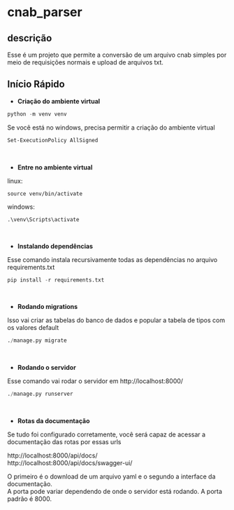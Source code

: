 # cnab_parser

## descrição

Esse é um projeto que permite a conversão de um arquivo cnab simples por meio de requisições normais e upload de arquivos txt.

## Início Rápido

- **Criação do ambiente virtual**

```python
python -m venv venv
```

Se você está no windows, precisa permitir a criação do ambiente virtual
```bash
Set-ExecutionPolicy AllSigned
```
<br>

- **Entre no ambiente virtual**

linux:
```
source venv/bin/activate
```

windows:
```
.\venv\Scripts\activate
```

<br>

- **Instalando dependências**

Esse comando instala recursivamente todas as dependências no arquivo requirements.txt

```python
pip install -r requirements.txt
```

<br>

- **Rodando migrations**

Isso vai criar as tabelas do banco de dados e popular a tabela de tipos com os valores default

```python
./manage.py migrate
```

<br>

- **Rodando o servidor**

Esse comando vai rodar o servidor em http://localhost:8000/

```python
./manage.py runserver
```

<br>

- **Rotas da documentação**

Se tudo foi configurado corretamente, você será capaz de acessar a documentação das rotas por essas urls

http://localhost:8000/api/docs/
<br>
http://localhost:8000/api/docs/swagger-ui/

O primeiro é o download de um arquivo yaml e o segundo a interface da documentação.
<br>
A porta pode variar dependendo de onde o servidor está rodando. A porta padrão é 8000.
